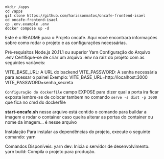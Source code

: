 ```
mkdir /apps
cd /apps
git clone https://github.com/harissonmatos/oncafe-frontend-isael
cd oncafe-frontend-isael
cp .env.example .env
docker compose up -d
```


Este é o README para o Projeto oncafe. Aqui você encontrará informações sobre como rodar o projeto e as configurações necessárias.

Pré-requisitos
Node.js 20.11.1 ou superior
Yarn
Configuração do Arquivo .env
Certifique-se de criar um arquivo .env na raiz do projeto com as seguintes variáveis:

VITE_BASE_URL: A URL do backend
VITE_PASSWORD: A senha necessária para acessar o painel
Exemplo:
VITE_BASE_URL=http://localhost:3000
VITE_PASSWORD=senha_secreta

`Configuração do dockerfile`
campo EXPOSE para dizer qual a porta ira ficar exposta lembre-se de colocar tambem no comando `serve -s dist -p 3000` que fica no cmd do dockerfile

**start-oncafe.sh**
nesse arquivo está contido o comando para buildar a imagem e rodar o container caso queira alterar as portas do container ou nome da imagem... é nesse arquivo 

Instalação
Para instalar as dependências do projeto, execute o seguinte comando:
yarn

Comandos Disponíveis: 
yarn dev: Inicia o servidor de desenvolvimento.
yarn build: Compila o projeto para produção.
